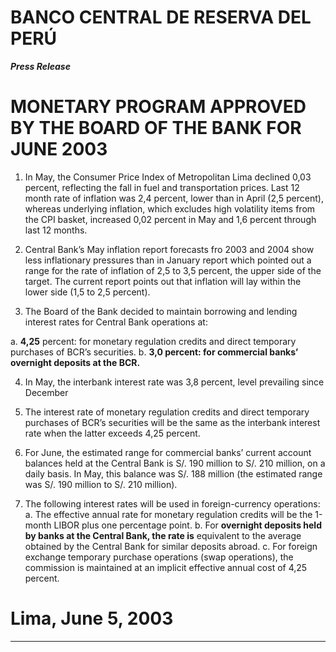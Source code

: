 # BANCO CENTRAL DE RESERVA DEL PERÚ

**_Press Release_**

# MONETARY PROGRAM APPROVED BY THE BOARD OF THE BANK FOR JUNE 2003

1. In May, the Consumer Price Index of Metropolitan Lima declined 0,03 percent,
reflecting the fall in fuel and transportation prices. Last 12 month rate of inflation was
2,4 percent, lower than in April (2,5 percent), whereas underlying inflation, which
excludes high volatility items from the CPI basket, increased 0,02 percent in May and
1,6 percent through last 12 months.

2. Central Bank’s May inflation report forecasts fro 2003 and 2004 show less inflationary
pressures than in January report which pointed out a range for the rate of inflation of 2,5
to 3,5 percent, the upper side of the target. The current report points out that inflation
will lay within the lower side (1,5 to 2,5 percent).

3. The Board of the Bank decided to maintain borrowing and lending interest rates for
Central Bank operations at:

a. **4,25** percent: for monetary regulation credits and direct temporary purchases
of BCR’s securities.
b. **3,0 percent: for commercial banks’ overnight deposits at the BCR.**

4. In May, the interbank interest rate was 3,8 percent, level prevailing since December
2002. The interest rate of monetary regulation credits and direct temporary purchases of
BCR’s securities will be the same as the interbank interest rate when the latter exceeds
4,25 percent.

5. For June, the estimated range for commercial banks’ current account balances held at
the Central Bank is S/. 190 million to S/. 210 million, on a daily basis. In May, this
balance was S/. 188 million (the estimated range was S/. 190 million to S/. 210 million).

6. The following interest rates will be used in foreign-currency operations:
a. The effective annual rate for monetary regulation credits will be the 1-month
LIBOR plus one percentage point.
b. For **overnight deposits held by banks at the Central Bank, the rate is**
equivalent to the average obtained by the Central Bank for similar deposits
abroad.
c. For foreign exchange temporary purchase operations (swap operations), the
commission is maintained at an implicit effective annual cost of 4,25 percent.

# Lima, June 5, 2003


-----

